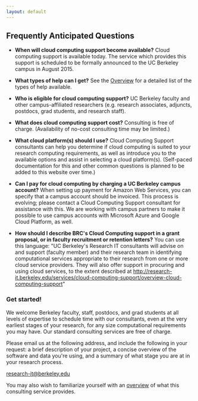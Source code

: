 ```yaml
---
layout: default
---
```


## Frequently Anticipated Questions

* **When will cloud computing support become available?**
  Cloud computing support is available today. The service which provides this support is
  scheduled to be formally announced to the UC Berkeley campus in August 2015.

* **What types of help can I get?**
  See the [Overview](/services/cloud-computing-support/overview-cloud-computing-support) for a detailed list
  of the types of help available.

* **Who is eligible for cloud computing support?**
  UC Berkeley faculty and other campus-affiliated researchers (e.g. research associates, adjuncts,
  postdocs, grad students, and research staff).

* **What does cloud computing support cost?**
  Consulting is free of charge. (Availability of no-cost consulting time may be limited.)
  
* **What cloud platform(s) should I use?**
  Cloud Computing Support consultants can help you determine if cloud computing is suited to your research computing
  requirements, as well as introduce you to the available options and assist in selecting a cloud platform(s).
  (Self-paced documentation for this and other common questions is planned to be added to this website over time.)

* **Can I pay for cloud computing by charging a UC Berkeley campus account?**
  When setting up payment for Amazon Web Services, you can specify that a campus account should be invoiced.
  This process is evolving; please contact a Cloud Computing Support consultant for assistance with this.
  We are working with campus partners to make it possible to use campus accounts with Microsoft Azure
  and Google Cloud Platform, as well.

* **How should I describe BRC's Cloud Computing support in a grant proposal, or in faculty recruitment or retention letters?**
  You can use this language: "UC Berkeley's Research IT consultants will advise on and support (faculty member)
  and their research team in identifying computational services appropriate to their research from one or more
  cloud service providers. They will also offer support in procuring and using cloud services, to the extent
  described at http://research-it.berkeley.edu/services/cloud-computing-support/overview-cloud-computing-support"
  
### Get started!

We welcome Berkeley faculty, staff, postdocs, and grad students at all levels of expertise to schedule time with our consultants, even at the very earliest stages of your research, for any size computational requirements you may have. Our standard consulting services are free of charge.

Please email us at the following address, and include the following in your request: a brief description of your project, a concise overview of the software and data you're using, and a summary of what stage you are at in your research process.

[research-it@berkeley.edu](mailto:research-it@berkeley.edu)

You may also wish to familiarize yourself with an [overview](/services/cloud-computing-support/overview-cloud-computing-support) of what this consulting service provides.
